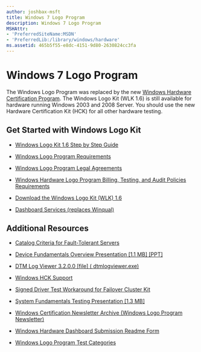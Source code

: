 ```yaml
---
author: joshbax-msft
title: Windows 7 Logo Program
description: Windows 7 Logo Program
MSHAttr:
- 'PreferredSiteName:MSDN'
- 'PreferredLib:/library/windows/hardware'
ms.assetid: 465b5f55-e8dc-4151-9d80-2630824cc3fa
---
```


# Windows 7 Logo Program


The Windows Logo Program was replaced by the new [Windows Hardware Certification Program](http://msdn.microsoft.com/windows/hardware/gg463010). The Windows Logo Kit (WLK 1.6) is still available for hardware running Windows 2003 and 2008 Server. You should use the new Hardware Certification Kit (HCK) for all other hardware testing.

## Get Started with Windows Logo Kit


-   [Windows Logo Kit 1.6 Step by Step Guide](windows-logo-kit-16-step-by-step-guide.md)

-   [Windows Logo Program Requirements](http://msdn.microsoft.com/library/windows/hardware/hh833778)

-   [Windows Logo Program Legal Agreements](http://sysdev.microsoft.com/en-US/Hardware/member/LAC/Default.aspx)

-   [Windows Hardware Logo Program Billing, Testing, and Audit Policies Requirements](http://download.microsoft.com/download/B/6/0/B603B461-01AF-40F2-8C2C-97CCB9CE6E89/billing-testing-audit-policies-hardware-logo-program.docx)

-   [Download the Windows Logo Kit (WLK) 1.6](http://www.microsoft.com/download/details.aspx?id=39359)

-   [Dashboard Services (replaces Winqual)](http://msdn.microsoft.com/library/windows/hardware/gg463091)

## Additional Resources


-   [Catalog Criteria for Fault-Tolerant Servers](catalog-criteria-for-fault-tolerant-servers.md)

-   [Device Fundamentals Overview Presentation \[1.1 MB\] \[PPT\]](http://download.microsoft.com/download/4/0/8/408272e3-9310-4df3-9c19-f2b5e4c3d3ca/ihv_devfund.pptx)

-   [DTM Log Viewer 3.2.0.0 \[file\] ( dtmlogviewer.exe)](http://download.microsoft.com/download/c/1/e/c1e7f386-cd6c-4e25-a249-986d30e736ad/dtmlogviewer.exe)

-   [Windows HCK Support](windows-hck-support.md)

-   [Signed Driver Test Workaround for Failover Cluster Kit](signed-driver-test-workaround-for-failover-cluster-kit.md)

-   [System Fundamentals Testing Presentation \[1.3 MB\]](http://download.microsoft.com/download/4/0/8/408272e3-9310-4df3-9c19-f2b5e4c3d3ca/ihv_sysfund.pptx)

-   [Windows Certification Newsletter Archive (Windows Logo Program Newsletter)](windows-certification-newsletter-archive.md)

-   [Windows Hardware Dashboard Submission Readme Form](http://download.microsoft.com/download/4/C/3/4C34C72F-FD65-41C9-B89A-A0858A2C3562/windows-hardware-dashboard-submission-readme.docx)

-   [Windows Logo Program Test Categories](windows-logo-program-test-categories.md)

 

 






